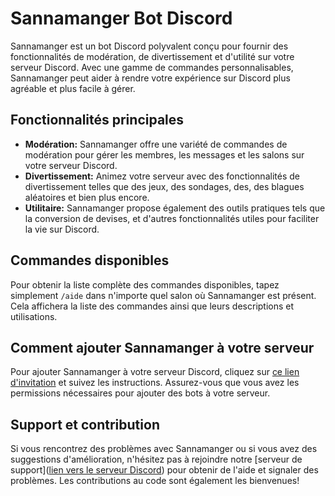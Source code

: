 # Sannamanger Bot Discord

Sannamanger est un bot Discord polyvalent conçu pour fournir des fonctionnalités de modération, de divertissement et d'utilité sur votre serveur Discord. Avec une gamme de commandes personnalisables, Sannamanger peut aider à rendre votre expérience sur Discord plus agréable et plus facile à gérer.

## Fonctionnalités principales

- **Modération:** Sannamanger offre une variété de commandes de modération pour gérer les membres, les messages et les salons sur votre serveur Discord.
- **Divertissement:** Animez votre serveur avec des fonctionnalités de divertissement telles que des jeux, des sondages, des, des blagues aléatoires et bien plus encore.
- **Utilitaire:** Sannamanger propose également des outils pratiques tels que la conversion de devises, et d'autres fonctionnalités utiles pour faciliter la vie sur Discord.

## Commandes disponibles

Pour obtenir la liste complète des commandes disponibles, tapez simplement `/aide` dans n'importe quel salon où Sannamanger est présent. Cela affichera la liste des commandes ainsi que leurs descriptions et utilisations.

## Comment ajouter Sannamanger à votre serveur

Pour ajouter Sannamanger à votre serveur Discord, cliquez sur [ce lien d'invitation]([lien](https://discord.com/oauth2/authorize?client_id=1121469268207341581&permissions=8&scope=bot)) et suivez les instructions. Assurez-vous que vous avez les permissions nécessaires pour ajouter des bots à votre serveur.

## Support et contribution

Si vous rencontrez des problèmes avec Sannamanger ou si vous avez des suggestions d'amélioration, n'hésitez pas à rejoindre notre [serveur de support]([lien vers le serveur Discord](https://discord.com/invite/TkFgY26UZk)) pour obtenir de l'aide et signaler des problèmes. Les contributions au code sont également les bienvenues!
